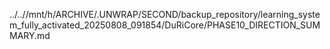 ../..//mnt/h/ARCHIVE/.UNWRAP/SECOND/backup_repository/learning_system_fully_activated_20250808_091854/DuRiCore/PHASE10_DIRECTION_SUMMARY.md